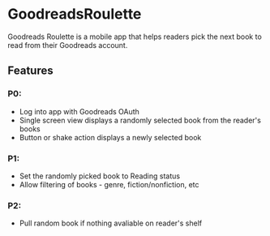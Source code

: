 # GoodreadsRoulette

Goodreads Roulette is a mobile app that helps readers pick the next book to read from their Goodreads account.

## Features
### P0:
* Log into app with Goodreads OAuth
* Single screen view displays a randomly selected book from the reader's books
* Button or shake action displays a newly selected book

### P1:
* Set the randomly picked book to Reading status
* Allow filtering of books - genre, fiction/nonfiction, etc

### P2:
* Pull random book if nothing avaliable on reader's shelf

